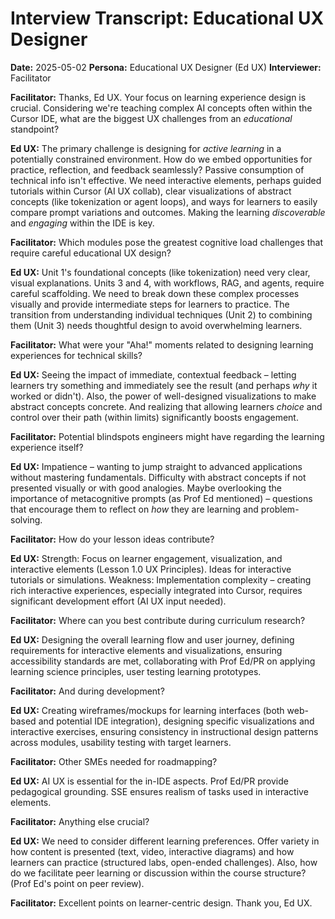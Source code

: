 # Interview Transcript: Educational UX Designer

**Date:** 2025-05-02
**Persona:** Educational UX Designer (Ed UX)
**Interviewer:** Facilitator

**Facilitator:** Thanks, Ed UX. Your focus on learning experience design is crucial. Considering we're teaching complex AI concepts often within the Cursor IDE, what are the biggest UX challenges from an *educational* standpoint?

**Ed UX:** The primary challenge is designing for *active learning* in a potentially constrained environment. How do we embed opportunities for practice, reflection, and feedback seamlessly? Passive consumption of technical info isn't effective. We need interactive elements, perhaps guided tutorials within Cursor (AI UX collab), clear visualizations of abstract concepts (like tokenization or agent loops), and ways for learners to easily compare prompt variations and outcomes. Making the learning *discoverable* and *engaging* within the IDE is key.

**Facilitator:** Which modules pose the greatest cognitive load challenges that require careful educational UX design?

**Ed UX:** Unit 1's foundational concepts (like tokenization) need very clear, visual explanations. Units 3 and 4, with workflows, RAG, and agents, require careful scaffolding. We need to break down these complex processes visually and provide intermediate steps for learners to practice. The transition from understanding individual techniques (Unit 2) to combining them (Unit 3) needs thoughtful design to avoid overwhelming learners.

**Facilitator:** What were your "Aha!" moments related to designing learning experiences for technical skills?

**Ed UX:** Seeing the impact of immediate, contextual feedback – letting learners try something and immediately see the result (and perhaps *why* it worked or didn't). Also, the power of well-designed visualizations to make abstract concepts concrete. And realizing that allowing learners *choice* and control over their path (within limits) significantly boosts engagement.

**Facilitator:** Potential blindspots engineers might have regarding the learning experience itself?

**Ed UX:** Impatience – wanting to jump straight to advanced applications without mastering fundamentals. Difficulty with abstract concepts if not presented visually or with good analogies. Maybe overlooking the importance of metacognitive prompts (as Prof Ed mentioned) – questions that encourage them to reflect on *how* they are learning and problem-solving.

**Facilitator:** How do your lesson ideas contribute?

**Ed UX:** Strength: Focus on learner engagement, visualization, and interactive elements (Lesson 1.0 UX Principles). Ideas for interactive tutorials or simulations. Weakness: Implementation complexity – creating rich interactive experiences, especially integrated into Cursor, requires significant development effort (AI UX input needed).

**Facilitator:** Where can you best contribute during curriculum research?

**Ed UX:** Designing the overall learning flow and user journey, defining requirements for interactive elements and visualizations, ensuring accessibility standards are met, collaborating with Prof Ed/PR on applying learning science principles, user testing learning prototypes.

**Facilitator:** And during development?

**Ed UX:** Creating wireframes/mockups for learning interfaces (both web-based and potential IDE integration), designing specific visualizations and interactive exercises, ensuring consistency in instructional design patterns across modules, usability testing with target learners.

**Facilitator:** Other SMEs needed for roadmapping?

**Ed UX:** AI UX is essential for the in-IDE aspects. Prof Ed/PR provide pedagogical grounding. SSE ensures realism of tasks used in interactive elements.

**Facilitator:** Anything else crucial?

**Ed UX:** We need to consider different learning preferences. Offer variety in how content is presented (text, video, interactive diagrams) and how learners can practice (structured labs, open-ended challenges). Also, how do we facilitate peer learning or discussion within the course structure? (Prof Ed's point on peer review).

**Facilitator:** Excellent points on learner-centric design. Thank you, Ed UX. 